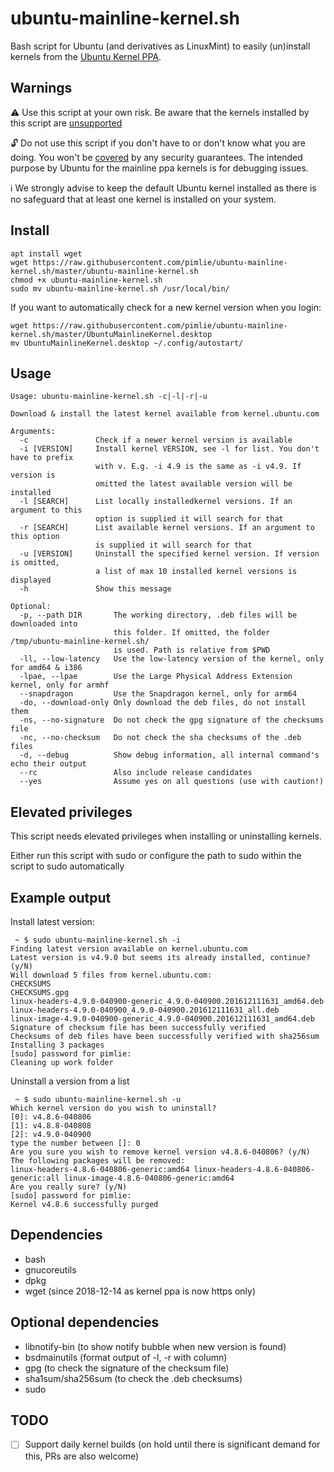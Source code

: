 ubuntu-mainline-kernel.sh
=================

Bash script for Ubuntu (and derivatives as LinuxMint) to easily (un)install kernels from the [Ubuntu Kernel PPA](http://kernel.ubuntu.com/~kernel-ppa/mainline/).

Warnings
-----------------
:warning: Use this script at your own risk. Be aware that the kernels installed by this script are [unsupported](https://wiki.ubuntu.com/Kernel/MainlineBuilds#Support_.28BEWARE:_there_is_none.29)

:unlock: Do not use this script if you don't have to or don't know what you are doing. You won't be [covered](https://github.com/pimlie/ubuntu-mainline-kernel.sh/issues/32) by any security guarantees. The intended purpose by Ubuntu for the mainline ppa kernels is for debugging issues.

:information_source: We strongly advise to keep the default Ubuntu kernel installed as there is no safeguard that at least one kernel is installed on your system.

Install
----------------
```
apt install wget
wget https://raw.githubusercontent.com/pimlie/ubuntu-mainline-kernel.sh/master/ubuntu-mainline-kernel.sh
chmod +x ubuntu-mainline-kernel.sh
sudo mv ubuntu-mainline-kernel.sh /usr/local/bin/
```

If you want to automatically check for a new kernel version when you login:
```
wget https://raw.githubusercontent.com/pimlie/ubuntu-mainline-kernel.sh/master/UbuntuMainlineKernel.desktop
mv UbuntuMainlineKernel.desktop ~/.config/autostart/
```

Usage
-----------------
```
Usage: ubuntu-mainline-kernel.sh -c|-l|-r|-u

Download & install the latest kernel available from kernel.ubuntu.com

Arguments:
  -c               Check if a newer kernel version is available
  -i [VERSION]     Install kernel VERSION, see -l for list. You don't have to prefix
                   with v. E.g. -i 4.9 is the same as -i v4.9. If version is
                   omitted the latest available version will be installed
  -l [SEARCH]      List locally installedkernel versions. If an argument to this
                   option is supplied it will search for that
  -r [SEARCH]      List available kernel versions. If an argument to this option
                   is supplied it will search for that
  -u [VERSION]     Uninstall the specified kernel version. If version is omitted,
                   a list of max 10 installed kernel versions is displayed
  -h               Show this message

Optional:
  -p, --path DIR       The working directory, .deb files will be downloaded into
                       this folder. If omitted, the folder /tmp/ubuntu-mainline-kernel.sh/
                       is used. Path is relative from $PWD
  -ll, --low-latency   Use the low-latency version of the kernel, only for amd64 & i386
  -lpae, --lpae        Use the Large Physical Address Extension kernel, only for armhf
  --snapdragon         Use the Snapdragon kernel, only for arm64
  -do, --download-only Only download the deb files, do not install them
  -ns, --no-signature  Do not check the gpg signature of the checksums file
  -nc, --no-checksum   Do not check the sha checksums of the .deb files
  -d, --debug          Show debug information, all internal command's echo their output
  --rc                 Also include release candidates
  --yes                Assume yes on all questions (use with caution!)
```

Elevated privileges
-------------------

This script needs elevated privileges when installing or uninstalling kernels.

Either run this script with sudo or configure the path to sudo within the script to sudo automatically


Example output
-------------------

Install latest version:
```
 ~ $ sudo ubuntu-mainline-kernel.sh -i
Finding latest version available on kernel.ubuntu.com
Latest version is v4.9.0 but seems its already installed, continue? (y/N)
Will download 5 files from kernel.ubuntu.com:
CHECKSUMS
CHECKSUMS.gpg
linux-headers-4.9.0-040900-generic_4.9.0-040900.201612111631_amd64.deb
linux-headers-4.9.0-040900_4.9.0-040900.201612111631_all.deb
linux-image-4.9.0-040900-generic_4.9.0-040900.201612111631_amd64.deb
Signature of checksum file has been successfully verified
Checksums of deb files have been successfully verified with sha256sum
Installing 3 packages
[sudo] password for pimlie:
Cleaning up work folder
```
Uninstall a version from a list
```
 ~ $ sudo ubuntu-mainline-kernel.sh -u
Which kernel version do you wish to uninstall?
[0]: v4.8.6-040806
[1]: v4.8.8-040808
[2]: v4.9.0-040900
type the number between []: 0
Are you sure you wish to remove kernel version v4.8.6-040806? (y/N)
The following packages will be removed:
linux-headers-4.8.6-040806-generic:amd64 linux-headers-4.8.6-040806-generic:all linux-image-4.8.6-040806-generic:amd64
Are you really sure? (y/N)
[sudo] password for pimlie:
Kernel v4.8.6 successfully purged
```

Dependencies
----------------
* bash
* gnucoreutils
* dpkg
* wget (since 2018-12-14 as kernel ppa is now https only)

Optional dependencies
----------------
* libnotify-bin (to show notify bubble when new version is found)
* bsdmainutils (format output of -l, -r with column)
* gpg (to check the signature of the checksum file)
* sha1sum/sha256sum (to check the .deb checksums)
* sudo

TODO
-----------------
- [ ] Support daily kernel builds (on hold until there is significant demand for this, PRs are also welcome)
